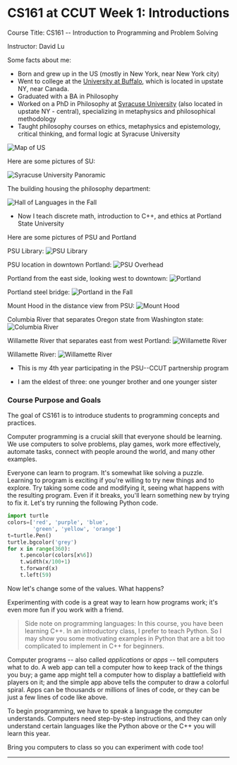 CS161 at CCUT Week 1: Introductions
======

Course Title: CS161 -- Introduction to Programming and Problem Solving

Instructor: David Lu

Some facts about me:
* Born and grew up in the US (mostly in New York, near New York city)
* Went to college at the [University at Buffalo](https://www.buffalo.edu/), which is located in upstate NY, near Canada.
* Graduated with a BA in Philosophy
* Worked on a PhD in Philosophy at [Syracuse University](https://www.syracuse.edu/) (also located in upstate NY - central), specializing in metaphysics and philosophical methodology
* Taught philosophy courses on ethics, metaphysics and epistemology, critical thinking, and formal logic at Syracuse University

![Map of US](USA.jpg)

Here are some pictures of SU:

![Syracuse University Panoramic](SUPan.jpg)

The building housing the philosophy department:

![Hall of Languages in the Fall](SUFall.jpg)

* Now I teach discrete math, introduction to C++, and ethics at Portland State University

Here are some pictures of PSU and Portland

PSU Library:
![PSU Library](PSUlibrary.jpg)

PSU location in downtown Portland:
![PSU Overhead](PSUiso.jpg)

Portland from the east side, looking west to downtown:
![Portland](Portland.jpg)

Portland steel bridge:
![Portland in the Fall](PdxFall18.jpg)

Mount Hood in the distance view from PSU:
![Mount Hood](MtHood.jpg)

Columbia River that separates Oregon state from Washington state:
![Columbia River](Columbia.jpg)

Willamette River that separates east from west Portland:
![Willamette River](Willamette.jpg)

Willamette River:
![Willamette River](Willamette2.jpg)

* This is my 4th year participating in the PSU--CCUT partnership program

* I am the eldest of three: one younger brother and one younger sister

### Course Purpose and Goals
The goal of CS161 is to introduce students to programming concepts and practices.

Computer programming is a crucial skill that everyone should be learning. We use computers to solve problems, play games, work more effectively, automate tasks, connect with people around the world, and many other examples.

Everyone can learn to program. It's somewhat like solving a puzzle. Learning to program is exciting if you're willing to try new things and to explore. Try taking some code and modifying it, seeing what happens with the resulting program. Even if it breaks, you'll learn something new by trying to fix it. Let's try running the following Python code.

```Python
import turtle   
colors=['red', 'purple', 'blue',
        'green', 'yellow', 'orange']
t=turtle.Pen()
turtle.bgcolor('grey')
for x in range(360):
    t.pencolor(colors[x%6])
    t.width(x/100+1)
    t.forward(x)        
    t.left(59)
```
Now let's change some of the values. What happens?

Experimenting with code is a great way to learn how programs work; it's even more fun if you work with a friend.

>Side note on programming languages:
In this course, you have been learning C++. In an introductory class, I prefer to teach Python. So I may show you some motivating examples in Python that are a bit too complicated to implement in C++ for beginners.

Computer programs -- also called *applications* or *apps* -- tell computers what to do. A web app can tell a computer how to keep track of the things you buy; a game app might tell a computer how to display a battlefield with players on it; and the simple app above tells the computer to draw a colorful spiral. Apps can be thousands or millions of lines of code, or they can be just a few lines of code like above.

To begin programming, we have to speak a language the computer understands. Computers need step-by-step instructions, and they can only understand certain languages like the Python above or the C++ you will learn this year.

Bring you computers to class so you can experiment with code too!

-----------------
